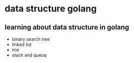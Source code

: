 # data structure golang

## learning about data structure in golang
- binary search tree
- linked list
- trie
- stack and queuq